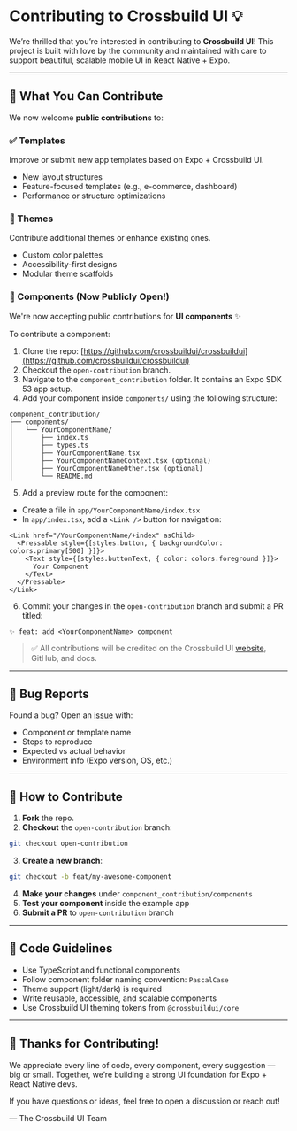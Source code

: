 # Contributing to Crossbuild UI 💡

We’re thrilled that you’re interested in contributing to **Crossbuild UI**! This project is built with love by the community and maintained with care to support beautiful, scalable mobile UI in React Native + Expo.

---

## 📎 What You Can Contribute

We now welcome **public contributions** to:

### ✅ Templates

Improve or submit new app templates based on Expo + Crossbuild UI.

* New layout structures
* Feature-focused templates (e.g., e-commerce, dashboard)
* Performance or structure optimizations

### 🎨 Themes

Contribute additional themes or enhance existing ones.

* Custom color palettes
* Accessibility-first designs
* Modular theme scaffolds

### 🎩 Components (Now Publicly Open!)

We're now accepting public contributions for **UI components** ✨

To contribute a component:

1. Clone the repo: [https://github.com/crossbuildui/crossbuildui](https://github.com/crossbuildui/crossbuildui)
2. Checkout the `open-contribution` branch.
3. Navigate to the `component_contribution` folder. It contains an Expo SDK 53 app setup.
4. Add your component inside `components/` using the following structure:

```
component_contribution/
├── components/
│   └── YourComponentName/
│       ├── index.ts
│       ├── types.ts
│       ├── YourComponentName.tsx
│       ├── YourComponentNameContext.tsx (optional)
│       ├── YourComponentNameOther.tsx (optional)
│       └── README.md
```

5. Add a preview route for the component:

* Create a file in `app/YourComponentName/index.tsx`
* In `app/index.tsx`, add a `<Link />` button for navigation:

```tsx
<Link href="/YourComponentName/+index" asChild>
  <Pressable style={[styles.button, { backgroundColor: colors.primary[500] }]}>
    <Text style={[styles.buttonText, { color: colors.foreground }]}>
      Your Component
    </Text>
  </Pressable>
</Link>
```

6. Commit your changes in the `open-contribution` branch and submit a PR titled:

```
✨ feat: add <YourComponentName> component
```

> ✅ All contributions will be credited on the Crossbuild UI [website](https://www.crossbuildui.com), GitHub, and docs.

---

## 🔧 Bug Reports

Found a bug? Open an [issue](https://github.com/crossbuildui/crossbuildui/issues/new/choose) with:

* Component or template name
* Steps to reproduce
* Expected vs actual behavior
* Environment info (Expo version, OS, etc.)

---

## 📅 How to Contribute

1. **Fork** the repo.
2. **Checkout** the `open-contribution` branch:

```bash
git checkout open-contribution
```

3. **Create a new branch**:

```bash
git checkout -b feat/my-awesome-component
```

4. **Make your changes** under `component_contribution/components`
5. **Test your component** inside the example app
6. **Submit a PR** to `open-contribution` branch

---

## 📃 Code Guidelines

* Use TypeScript and functional components
* Follow component folder naming convention: `PascalCase`
* Theme support (light/dark) is required
* Write reusable, accessible, and scalable components
* Use Crossbuild UI theming tokens from `@crossbuildui/core`

---

## 🙌 Thanks for Contributing!

We appreciate every line of code, every component, every suggestion — big or small. Together, we’re building a strong UI foundation for Expo + React Native devs.

If you have questions or ideas, feel free to open a discussion or reach out!

— The Crossbuild UI Team